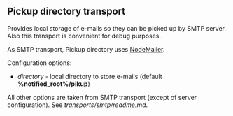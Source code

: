 Pickup directory transport
--------------------------

Provides local storage of e-mails so they can be picked up by SMTP server.
Also this transport is convenient for debug purposes.

As SMTP transport, Pickup directory uses [NodeMailer](http://www.nodemailer.com).

Configuration options:

+ *directory* - local directory to store e-mails (default **%notified_root%/pikup**)

All other options are taken from SMTP transport (except of server configuration). See *transports/smtp/readme.md*.